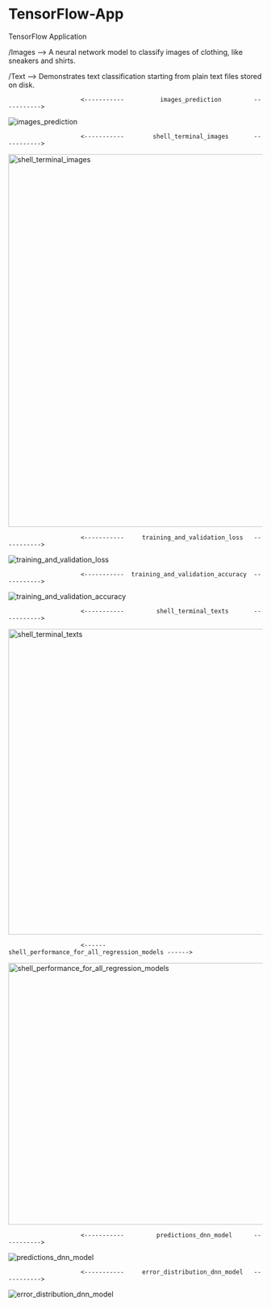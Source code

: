 # TensorFlow-App
TensorFlow Application

/Images --> A neural network model to classify images of clothing, like sneakers and shirts.

/Text   --> Demonstrates text classification starting from plain text files stored on disk.

                        <-----------          images_prediction         ----------->

![images_prediction](https://user-images.githubusercontent.com/60226927/133177851-6c703260-5bb0-4955-bf24-ef8d7621218e.png)

                        <-----------        shell_terminal_images       ----------->

<img width="739" alt="shell_terminal_images" src="https://user-images.githubusercontent.com/60226927/133177895-a993964b-7ed2-4b9a-b027-08029c57479b.png">

                        <-----------     training_and_validation_loss   ----------->

![training_and_validation_loss](https://user-images.githubusercontent.com/60226927/133178033-ddcf9669-533d-4531-9a2c-eba2cc9f5e82.png)

                        <-----------  training_and_validation_accuracy  ----------->
                 
![training_and_validation_accuracy](https://user-images.githubusercontent.com/60226927/133178112-72b5cad5-667a-4766-ab53-b204a59c9107.png)

                        <-----------         shell_terminal_texts       ----------->

<img width="606" alt="shell_terminal_texts" src="https://user-images.githubusercontent.com/60226927/133178174-d3a860a6-0910-4888-858d-a5ffe374f5b6.png">

                        <------  shell_performance_for_all_regression_models ------>

<img width="519" alt="shell_performance_for_all_regression_models" src="https://user-images.githubusercontent.com/60226927/133910102-903a8024-2b55-4600-a334-cbdaec8e48aa.png">

                        <-----------         predictions_dnn_model      ----------->
                        
![predictions_dnn_model](https://user-images.githubusercontent.com/60226927/133910135-c07f1c27-e2bc-4417-96d6-6905c8887024.png)

                        <-----------     error_distribution_dnn_model   ----------->

![error_distribution_dnn_model](https://user-images.githubusercontent.com/60226927/133910144-b57ffad3-9690-4fa5-ac64-046d6e143347.png)
